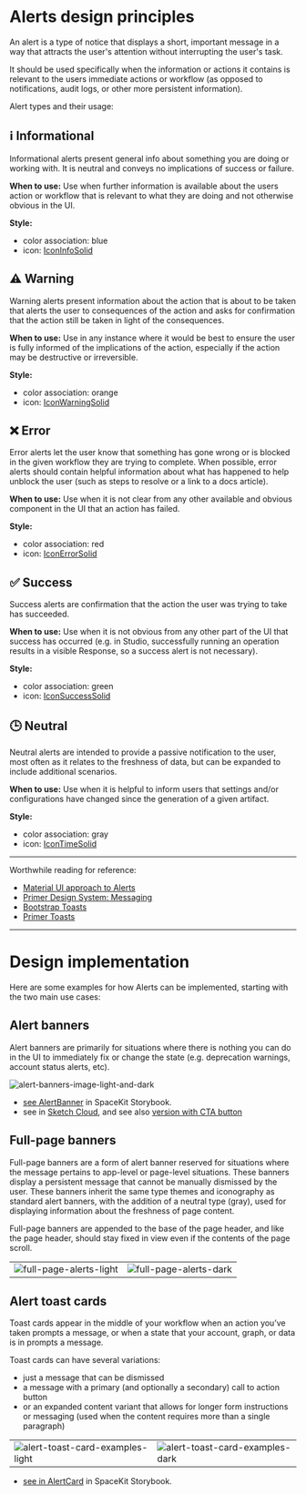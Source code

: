 # Alerts design principles

An alert is a type of notice that displays a short, important message in a way that attracts the user's attention without interrupting the user's task. 

It should be used specifically when the information or actions it contains is relevant to the users immediate actions or workflow (as opposed to notifications, audit logs, or other more persistent information).

Alert types and their usage:

## :information_source: Informational

Informational alerts present general info about something you are doing or working with. It is neutral and conveys no implications of success or failure.

**When to use:** Use when further information is available about the users action or workflow that is relevant to what they are doing and not otherwise obvious in the UI.

**Style:**
- color association: blue
- icon: [IconInfoSolid](https://space-kit.netlify.app/?path=/story/components-icons--icon-info-solid)

## :warning: Warning

Warning alerts present information about the action that is about to be taken that alerts the user to consequences of the action and asks for confirmation that the action still be taken in light of the consequences.

**When to use:** Use in any instance where it would be best to ensure the user is fully informed of the implications of the action, especially if the action may be destructive or irreversible.

**Style:**
- color association: orange
- icon: [IconWarningSolid](https://space-kit.netlify.app/?path=/story/components-icons--icon-warning-solid)

## :x: Error

Error alerts let the user know that something has gone wrong or is blocked in the given workflow they are trying to complete. When possible, error alerts should contain helpful information about what has happened to help unblock the user (such as steps to resolve or a link to a docs article).

**When to use:** Use when it is not clear from any other available and obvious component in the UI that an action has failed.

**Style:**
- color association: red
- icon: [IconErrorSolid](https://space-kit.netlify.app/?path=/story/components-icons--icon-error-solid)

## :white_check_mark: Success

Success alerts are confirmation that the action the user was trying to take has succeeded.

**When to use:** Use when it is not obvious from any other part of the UI that success has occurred (e.g. in Studio, successfully running an operation results in a visible Response, so a success alert is not necessary).

**Style:**
- color association: green
- icon: [IconSuccessSolid](https://space-kit.netlify.app/?path=/story/components-icons--icon-success-solid)

## :clock3: Neutral

Neutral alerts are intended to provide a passive notification to the user, most often as it relates to the freshness of data, but can be expanded to include additional scenarios.

**When to use:** Use when it is helpful to inform users that settings and/or configurations have changed since the generation of a given artifact.

**Style:**
- color association: gray
- icon: [IconTimeSolid](https://space-kit.netlify.app/?path=/story/components-icons--icon-time-solid)

---

Worthwhile reading for reference:
- [Material UI approach to Alerts](https://material-ui.com/components/alert/)
- [Primer Design System: Messaging](https://primer.style/design/ui-patterns/messaging)
- [Bootstrap Toasts](https://getbootstrap.com/docs/4.2/components/toasts/)
- [Primer Toasts](https://primer.style/css/components/toasts)

---

# Design implementation

Here are some examples for how Alerts can be implemented, starting with the two main use cases:

## Alert banners

Alert banners are primarily for situations where there is nothing you can do in the UI to immediately fix or change the state (e.g. deprecation warnings, account status alerts, etc).

![alert-banners-image-light-and-dark](https://user-images.githubusercontent.com/1319791/133327896-f0346b15-4847-432a-b6f7-aa0916f0ed98.png)


- [see AlertBanner](https://space-kit.netlify.app/?path=/docs/components-alertbanner--info-light) in SpaceKit Storybook.
- see in [Sketch Cloud](https://www.sketch.com/s/aa84f7e1-c1aa-4f8c-a252-b62955de353a/a/ew5w0x), and see also [version with CTA button](https://www.sketch.com/s/aa84f7e1-c1aa-4f8c-a252-b62955de353a/a/l3RVwe)

## Full-page banners

Full-page banners are a form of alert banner reserved for situations where the message pertains to app-level or page-level situations. These banners display a persistent message that cannot be manually dismissed by the user. These banners inherit the same type themes and iconography as standard alert banners, with the addition of a neutral type (gray), used for displaying information about the freshness of page content.

Full-page banners are appended to the base of the page header, and like the page header, should stay fixed in view even if the contents of the page scroll.

|||
|---|---|
|![full-page-alerts-light](https://user-images.githubusercontent.com/1319791/133329067-24c475ce-9dca-4c1f-8e33-5ce5a9b81d8f.png)|![full-page-alerts-dark](https://user-images.githubusercontent.com/1319791/133329098-e8eb6f2b-de05-472c-a56b-0d279482a420.png)|

## Alert toast cards

Toast cards appear in the middle of your workflow when an action you’ve taken prompts a message, or when a state that your account, graph, or data is in prompts a message.

Toast cards can have several variations:
- just a message that can be dismissed
- a message with a primary (and optionally a secondary) call to action button
- or an expanded content variant that allows for longer form instructions or messaging (used when the content requires more than a single paragraph)

|||
|---|---|
|![alert-toast-card-examples-light](https://user-images.githubusercontent.com/1319791/133328528-0ea33b49-334b-4146-b15a-a837138415b1.png)|![alert-toast-card-examples-dark](https://user-images.githubusercontent.com/1319791/133328572-4829de4c-7f6b-4eba-945e-ac5cca8e2c5a.png)|

- [see in AlertCard](https://space-kit.netlify.app/?path=/docs/components-alertcard--info-light) in SpaceKit Storybook.